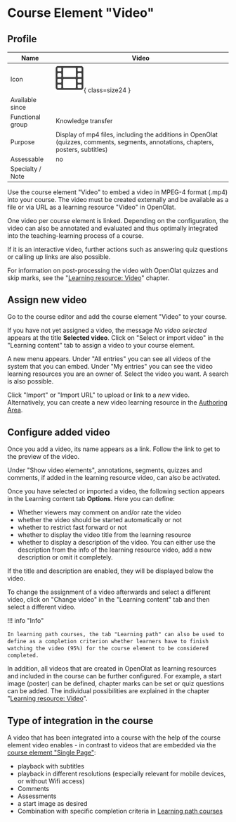 # Course Element "Video"

## Profile

Name | Video
---------|----------
Icon | ![Task Icon](assets/video_64_0_434343_none.png){ class=size24 }
Available since | 
Functional group | Knowledge transfer
Purpose | Display of mp4 files, including the additions in OpenOlat (quizzes, comments, segments, annotations, chapters, posters, subtitles)
Assessable | no
Specialty / Note | 

Use the course element "Video" to embed a video in MPEG-4 format (.mp4) into your course. The video must be created externally and be available as a file or via URL as a learning resource "Video" in OpenOlat.

One video per course element is linked. Depending on the configuration, the video can also be annotated and evaluated and thus optimally integrated into the teaching-learning process of a course.

If it is an interactive video, further actions such as answering quiz questions or calling up links are also possible.

For information on post-processing the video with OpenOlat quizzes and skip marks, see the "[Learning resource: Video](../learningresources/Learning_resource_Video.md)" chapter.

## Assign new video

Go to the course editor and add the course element "Video" to your course.

If you have not yet assigned a video, the message _No video selected_ appears at the title **Selected video**. Click on "Select or import video" in the "Learning content" tab to assign a video to your course element.

A new menu appears. Under "All entries" you can see all videos of the system that you can embed. Under "My entries" you can see the video learning resources you are an owner of. Select the video you want. A search is also possible.

Click "Import" or "Import URL" to upload or link to a *new* video. Alternatively, you can create a new video learning resource in the [Authoring Area](../area_modules/Authoring.md).

## Configure added video

Once you add a video, its name appears as a link. Follow the link to get to the preview of the video.

Under "Show video elements", annotations, segments, quizzes and comments, if added in the learning resource video, can also be activated.

Once you have selected or imported a video, the following section appears in the Learning content tab **Options**. Here you can define:

* Whether viewers may comment on and/or rate the video
* whether the video should be started automatically or not
* whether to restrict fast forward or not
* whether to display the video title from the learning resource
* whether to display a description of the video. You can either use the description from the info of the learning resource video, add a new description or omit it completely.

If the title and description are enabled, they will be displayed below the video.

To change the assignment of a video afterwards and select a different video, click on "Change video" in the "Learning content" tab and then select a different video.

!!! info "Info"

    In learning path courses, the tab "Learning path" can also be used to define as a completion criterion whether learners have to finish watching the video (95%) for the course element to be considered completed.

In addition, all videos that are created in OpenOlat as learning resources and included in the course can be further configured. For example, a start image (poster) can be defined, chapter marks can be set or quiz questions can be added. The individual possibilities are explained in the chapter "[Learning resource: Video](Learning_resource_Video.md)".

## Type of integration in the course

A video that has been integrated into a course with the help of the course element video enables - in contrast to videos that are embedded via the [course element "Single Page"](Single_Page_Add_edit_video.md):

  * playback with subtitles
  * playback in different resolutions (especially relevant for mobile devices, or without Wifi access)
  * Comments
  * Assessments
  * a start image as desired
  * Combination with specific completion criteria in [Learning path courses](../learningresources/Learning_path_course.md)
